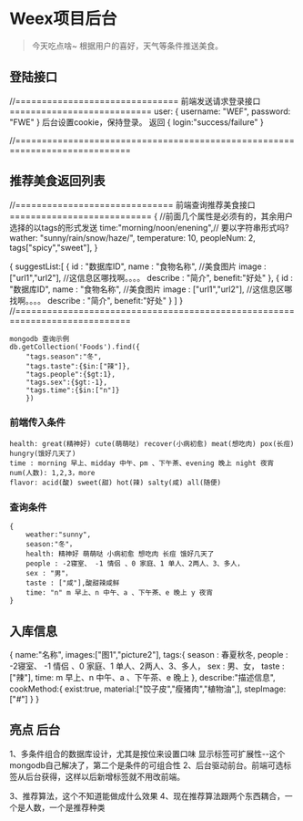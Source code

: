# Weex项目后台
> 今天吃点啥~ 根据用户的喜好，天气等条件推送美食。

## 登陆接口

//=============================== 前端发送请求登录接口 ===========================
user: {
    username: "WEF",
    password: "FWE"
}
后台设置cookie，保持登录。
返回
{
    login:"success/failure"
}

//============================================================================
## 推荐美食返回列表
//============================== 前端查询推荐美食接口 ===========================
{
    //前面几个属性是必须有的，其余用户选择的以tags的形式发送
    time:"morning/noon/enening",// 要以字符串形式吗?
    wather: "sunny/rain/snow/haze/",
    temperature: 10,
    peopleNum: 2,
    tags["spicy","sweet"],
}

{
    suggestList:[
        {
            id : "数据库ID",
            name : "食物名称",
            //美食图片
            image : ["url1","url2"],
            //这信息区哪找啊。。。。
            describe : "简介",
            benefit:"好处"
        },
        {
            id : "数据库ID",
            name : "食物名称",
            //美食图片
            image : ["url1","url2"],
            //这信息区哪找啊。。。。
            describe : "简介",
            benefit:"好处"
        }
    ]
}
//============================================================================

```
mongodb 查询示例
db.getCollection('Foods').find({
    "tags.season":"冬",
    "tags.taste":{$in:["辣"]},
    "tags.people":{$gt:1},
    "tags.sex":{$gt:-1},
    "tags.time":{$in:["n"]}
    })
```
### 前端传入条件
```
health: great(精神好) cute(萌萌哒) recover(小病初愈) meat(想吃肉) pox(长痘) hungry(饿好几天了)
time : morning 早上、midday 中午、pm 、下午茶、evening 晚上 night 夜宵
num(人数): 1,2,3，more
flavor: acid(酸) sweet(甜) hot(辣) salty(咸) all(随便)
```
### 查询条件
```
{
    weather:"sunny",
    season:"冬"，
    health: 精神好 萌萌哒 小病初愈 想吃肉 长痘 饿好几天了
    people : -2寝室、 -1 情侣 、0 家庭、1 单人、2两人、3、多人，
    sex : "男"，
    taste : ["咸"],酸甜辣咸鲜
    time: "n" m 早上、n 中午、a 、下午茶、e 晚上 y 夜宵
}
```

## 入库信息
{
    name:"名称",
    images:["图1","picture2"],
    <!-- 季节 人数 性别 口味 时间-->
    tags:{
        season : 春夏秋冬,
        people : -2寝室、 -1 情侣 、0 家庭、1 单人、2两人、3、多人，
        sex : 男、女，
        <!--还是用 ["酸","甜"] ？-->
        <!--taste : [00000]各位分别是酸甜辣咸鲜、此项可以多选，-->
        taste : ["辣"],
        time: m 早上、n 中午、a 、下午茶、e 晚上
    },
    describe:"描述信息",
    cookMethod:{
        exist:true,
        material:["饺子皮","瘦猪肉","植物油",],
        stepImage:["#"]
    }
}

## 亮点 后台
1、多条件组合的数据库设计，尤其是按位来设置口味 显示标签可扩展性--这个mongodb自己解决了，第二个是条件的可组合性
2、后台驱动前台。前端可选标签从后台获得，这样以后新增标签就不用改前端。

3、推荐算法，这个不知道能做成什么效果
4、现在推荐算法跟两个东西耦合，一个是人数，一个是推荐种类